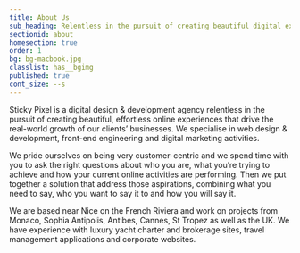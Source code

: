 ```yaml
---
title: About Us
sub_heading: Relentless in the pursuit of creating beautiful digital experiences.
sectionid: about
homesection: true
order: 1
bg: bg-macbook.jpg
classlist: has__bgimg
published: true
cont_size: --s
---
```


Sticky Pixel is a digital design &amp; development agency relentless in the pursuit of creating beautiful, effortless online experiences that drive the real-world growth of our clients’ businesses. We specialise in web design &amp; development, front-end engineering and digital marketing activities.

We pride ourselves on being very customer-centric and we spend time with you to ask the right questions about who you are, what you’re trying to achieve and how your current online activities are performing. Then we put together a solution that address those aspirations, combining what you need to say, who you want to say it to and how you will say it.

We are based near Nice on the French Riviera and work on projects from Monaco, Sophia Antipolis, Antibes, Cannes, St Tropez as well as the UK. We have experience with luxury yacht charter and brokerage sites, travel management applications and corporate websites.

